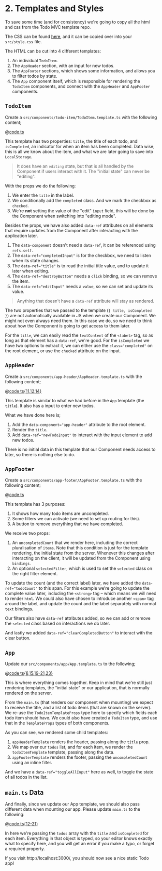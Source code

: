 # 2. Templates and Styles

To save some time (and for consistency) we're going to copy all the html and css from the Todo MVC template repo.

The CSS can be found [here](https://github.com/mubanjs/todo-mvc/blob/main/projects/todo-app-client/src/style.css),
and it can be copied over into your `src/style.css` file.

The HTML can be cut into 4 different templates:
1. An individual `TodoItem`.
2. The `AppHeader` section, with an input for new todos.
3. The `AppFooter` sections, which shows some information, and allows you to filter todos by state.
4. The `App` component itself, which is responsible for rendering the `TodoItem` components, and connect with the
   `AppHeader` and `AppFooter` components.

## `TodoItem`

Create a `src/components/todo-item/TodoItem.template.ts` with the following content;

<CodeGroup>
<CodeGroupItem title="src/components/todo-item/TodoItem.template.ts">

@[code ts](./steps/todoitem-template-1.ts)

</CodeGroupItem>
</CodeGroup>

This template has two properties: `title`, the title of each todo, and `isCompleted`, an indicator for when an item has been completed.
Data wise, this is all we know about the item, and what we are later going to save into `LocalStorage`.

> It does have an `editing` state, but that is all handled by the Component if users interact with it. The "initial
state" can never be "editing".

With the props we do the following:

1. We enter the `title` in the label.
2. We conditionally add the `completed` class. And we mark the checkbox as `checked`.
3. We're **not** setting the value of the "edit" `input` field, this will be done by the Component when switching
   into "editing mode".

Besides the props, we have also added `data-ref` attributes on all elements that require updates from the Component
after interacting with the application later.

1. The `data-component` doesn't need a `data-ref`, it can be referenced using `refs.self`.
2. The `data-ref="completedInput"` is for the checkbox, we need to listen when its state changes.
3. The `data-ref="title"` is to read the initial title value, and to update it later when editing.
4. The `data-ref="destroyButton"` needs a `click` binding, so we can remove the item.
5. The `data-ref="editInput"` needs a `value`, so we can set and update its value.

> Anything that doesn't have a `data-ref` attribute will stay as rendered.

The two properties that we passed to the template (`{ title, isCompleted }`) are not automatically available in JS
when we create our Component. We might not even always need them. In this case we do, so we need to think about how
the Component is going to get access to them later.

For the `title`, we can easily read the `textContent` of the `<label>` tag, so as long as that element has a
`data-ref`, we're good.
For the `isCompleted` we have two options to extract it, we can either use the `class="completed"` on the root
element, or use the `checked` attribute on the input.

## `AppHeader`

Create a `src/components/app-header/AppHeader.template.ts` with the following content;

<CodeGroup>
<CodeGroupItem title="src/components/app-header/AppHeader.template.ts">

@[code ts{11,12,14}](./steps/appheader-template-1.ts)

</CodeGroupItem>
</CodeGroup>

This template is similar to what we had before in the `App` template (the `title`). It also has a input to enter new
todos.

What we have done here is;

1. Add the `data-component="app-header"` attribute to the root element.
2. Render the `title`.
3. Add `data-ref="newTodoInput"` to interact with the input element to add new todos.

There is no initial data in this template that our Component needs access to later, so there is nothing else to do.

## `AppFooter`

Create a `src/components/app-footer/AppFooter.template.ts` with the following content;

<CodeGroup>
<CodeGroupItem title="src/components/app-footer/AppFooter.template.ts">

@[code ts](./steps/appfooter-template-1.ts)
</CodeGroupItem>
</CodeGroup>

This template has 3 purposes:

1. It shows how many todo items are uncompleted.
2. Some filters we can activate (we need to set up routing for this).
3. A button to remove everything that we have completed.

We receive two props:
1. An `uncompletedCount` that we render here, including the correct pluralisation of `items`. Note that this condition
   is just for the template rendering, the initial state from the server. Whenever this changes after interacting
   on the client, it will be updated from the Component using `bindings`.
2. An optional `selectedFilter`, which is used to set the `selected` class on the right filter element.

To update the count (and the correct label) later, we have added the `data-ref="todoCount"` to this span. For this
example we're going to update the complete value later, including the `<strong>` tag – which means we will need to
render `html`. We could also have chosen to introduce another `<span>` tag around the label, and update the count
and the label separately with normal `text` bindings.

Our filters also have `data-ref` attributes added, so we can add or remove the `selected` class based on
interactions we do later.

And lastly we added `data-ref="clearCompletedButton"` to interact with the clear button.

## `App`

Update our `src/components/app/App.template.ts` to the following;

<CodeGroup>
<CodeGroupItem title="src/components/app/App.template.ts">

@[code ts{8,15,19-21,23}](./steps/app-template-2.ts)
</CodeGroupItem>
</CodeGroup>

This is where everything comes together. Keep in mind that we're still just rendering templates, the "initial state"
or our application, that is normally rendered on the server.

From the `main.ts` (that renders our component when mounting) we expect to receive the title, and a list of todo
items (that are known on the server). We re-use the `TodoItemTemplateProps` type here to specify which fields each
todo item should have. We could also have created a `TodoItem` type, and use that in the `TemplateProps` types of
both components.

As you can see, we rendered some child templates:
1. `appHeaderTemplate` renders the header, passing along the `title` prop.
2. We map over our `todos` list, and for each item, we render the `todoItemTemplate` template, passing along the data.
3. `appFooterTemplate` renders the footer, passing the `uncompletedCount` using an inline filter.

And we have a `data-ref="toggleAllInput"` here as well, to toggle the state of all todos in the list.

## `main.ts` Data

And finally, since we update our App template, we should also pass different data when mounting our app. Please
update `main.ts` to the following:

<CodeGroup>
<CodeGroupItem title="src/main.ts">

@[code ts{12-21}](./steps/main-2.ts)
</CodeGroupItem>
</CodeGroup>

In here we're passing the `todos` array with the `title` and `isCompleted` for each item. Everything in that object
is typed, so your editor knows exactly what to specify here, and you will get an error if you make a typo, or forget
a required property.

If you visit http://localhost:3000/, you should now see a nice static Todo app!
